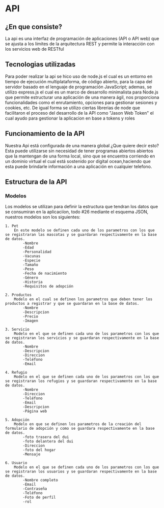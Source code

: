 # API

## ¿En que consiste?
La api es una interfaz de programación de aplicaciones (API o API web) que se ajusta a los límites de la arquitectura REST y permite la interacción con los servicios web de RESTful

## Tecnologias utilizadas
Para poder realizar la api se hico uso de node.js el cual es un entorno en tiempo de ejecución multiplataforma, de código abierto, para la capa del servidor basado en el lenguaje de programación JavaScript; ademas, se utilizo express.js el cual es un marco de desarrollo minimalista para Node.js que permite estructurar una aplicación de una manera ágil, nos proporciona funcionalidades como el enrutamiento, opciones para gestionar sesiones y cookies, etc. De igual forma se utilizo ciertas librerias de node que facilitaron el proceso del desarrollo de la API como "Jason Web Token" el cual ayudo para gestionar la aplicacion en base a tokens y roles

## Funcionamiento de la API

Nuestra Api está configurada de una manera global ¿Que quiere decir esto? Esta puede utilizarse sin necesidad de tener programas abiertos abiertos que la mantengan de una forma local, sino que se encuentra corriendo en un dominio virtual el cual está sostenido por digital ocean,haciendo que esta puede brindarle información a una aplicación en cualquier telefono.

## Estructura de la API

### Modelos
Los modelos se utilizan para definir la estructura que tendran los datos que se consumiran en la aplicaciíon, todo #26 mediante el esquema JSON, nuestros modelos son los siguientes:

    1. Pet
        En este modelo se definen cada uno de los parametros con los que se registraran las mascotas y se guardaran respectivamente en la base de datos.
            -Nombre
            -Edad
            -Personalidad
            -Vacunas
            -Especie
            -Tamaño
            -Peso
            -Fecha de nacimiento
            -Género
            -Historia
            -Requisitos de adopción

    2. Productos
        Modelo en el cual se definen los parametros que deben tener los productos a registrar y que se guardaran en la base de datos.
            -Nombre
            -Descripcion
            -Precio
            -Imagen

    3. Servicio
        Modelo en el que se definen cada uno de los parametros con los que se registraran los servicios y se guardaran respectivamente en la base de datos.
            -Nombre
            -Descripcion
            -Direccion
            -Teléfono 
            -Email
           
    4. Refugio
        Modelo en el que se definen cada uno de los parametros con los que se registraran los refugios y se guardaran respectivamente en la base de datos.
            -Nombre
            -Direccion
            -Teléfono
            -Email
            -Descripcion
            -Página web

    5. Adopción
        Modelo en que se definen los parametros de la creación del formulario de adopción y como se guardara respectivamente en la base de datos.
            -foto trasera del dui
            -foto delantera del dui
            -Direccion
            -foto del hogar
            -Mensaje

    6. Usuario
        Modelo en el que se definen cada uno de los parametros con los que se registraran los usuarios y se guardaran respectivamente en la base de datos.
            -Nombre completo
            -Email
            -Contraseña
            -Teléfono
            -Foto de perfil
            -rol


